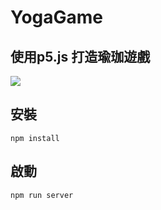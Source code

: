 # YogaGame
## 使用p5.js 打造瑜珈遊戲
![](https://i.imgur.com/ze2W2sO.png)
## 安裝
```
npm install
```
## 啟動
```
npm run server
```


